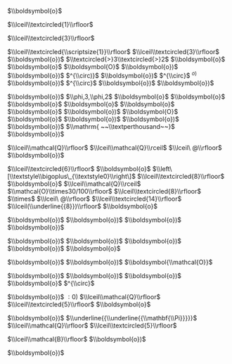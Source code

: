 $\\boldsymbol{o}$

$\\lceil\\textcircled{1}\\rfloor$

$\\lceil\\textcircled{3}\\rfloor$

$\\lceil\\textcircled{\\scriptsize{1}}\\rfloor$ $\\lceil\\textcircled{3}\\rfloor$ $\\boldsymbol{o})$ $\\textcircled{>}3\\textcircled{>}2$ $\\boldsymbol{o}$ $\\boldsymbol{o}$ $\\boldsymbol{O}$ $\\boldsymbol{o})$ $\\boldsymbol{o})$ $^{\\circ)}$ $\\boldsymbol{o})$ $^{\\circ}$ $^{o)}$ $\\boldsymbol{o})$ $^{\\circ}$ $\\boldsymbol{o})$ $\\boldsymbol{o})$

$\\boldsymbol{o})$ $\\phi,3,\\phi,2$ $\\boldsymbol{o}$ $\\boldsymbol{o}$ $\\boldsymbol{o}$ $\\boldsymbol{o}$ $\\boldsymbol{o}$ $\\boldsymbol{o}$ $\\boldsymbol{o})$ $\\boldsymbol{O}$ $\\boldsymbol{o}$ $\\boldsymbol{o})$ $\\boldsymbol{o})$ $\\boldsymbol{o})$ $\\mathrm{ ~~\\textperthousand~~}$ $\\boldsymbol{o})$

$\\lceil\\mathcal{Q}\\rfloor$ $\\lceil\\mathcal{Q}\\rceil$ $\\lceil\ @\\rfloor$ $\\boldsymbol{o})$

$\\lceil\\textcircled{6}\\rfloor$ $\\boldsymbol{o}$ $\\left\[\\textstyle\\bigoplus\_{\\textstyle0}\\right\]$ $\\lceil\\textcircled{8}\\rfloor$ $\\boldsymbol{o}$ $\\lceil\\mathcal{Q}\\rceil$ $\\mathcal{O}\\times30/100\\rfloor$ $\\lceil\\textcircled{8}\\rfloor$ $\\times$ $\\lceil\ @\\rfloor$ $\\lceil\\textcircled{14}\\rfloor$ $\\lceil(\\underline{{8}})\\rfloor$ $\\boldsymbol{o}$

$\\boldsymbol{o})$ $\\boldsymbol{o})$ $\\boldsymbol{o})$ $\\boldsymbol{o})$

$\\boldsymbol{o})$ $\\boldsymbol{o})$ $\\boldsymbol{o})$ $\\boldsymbol{o})$ $\\boldsymbol{o}$

$\\boldsymbol{o})$ $\\boldsymbol{o})$ $\\boldsymbol{\\mathcal{O}}$

$\\boldsymbol{o})$ $\\boldsymbol{o})$ $\\boldsymbol{o})$ $\\boldsymbol{o}$ $^{\\circ}$

$\\boldsymbol{o})$ $:0)$ $\\lceil\\mathcal{Q}\\rfloor$ $\\lceil\\textcircled{5}\\rfloor$ $\\boldsymbol{o}$

$\\boldsymbol{o})$ $\\underline{{\\underline{{\\mathbf{\\Pi}}}}}$ $\\lceil\\mathcal{Q}\\rfloor$ $\\lceil\\textcircled{5}\\rfloor$

$\\lceil\\mathcal{B}\\rfloor$ $\\boldsymbol{o})$

$\\boldsymbol{o})$